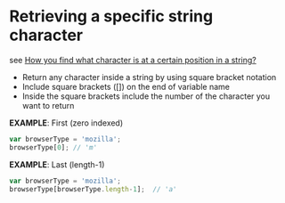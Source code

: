 # Retrieving a specific string character

see [How you find what character is at a certain position in a string?](https://developer.mozilla.org/en-US/docs/Learn/JavaScript/First_steps/Useful_string_methods#Retrieving_a_specific_string_character)

- Return any character inside a string by using square bracket notation
- Include square brackets ([]) on the end of variable name
- Inside the square brackets include the number of the character you want to return

**EXAMPLE**: First (zero indexed)

```javascript
var browserType = 'mozilla';
browserType[0]; // 'm'
```

**EXAMPLE**: Last (length-1)

```javascript
var browserType = 'mozilla';
browserType[browserType.length-1];  // 'a'
```